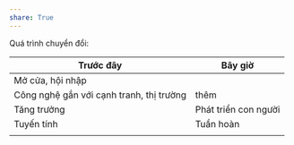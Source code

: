 ```yaml
---  
share: True  
---  
```

Quá trình chuyển đổi:  
  
| Trước đây                                | Bây giờ              |  
| ---------------------------------------- | -------------------- |  
| Mở cửa, hội nhập                         |                      |  
| Công nghệ gắn với cạnh tranh, thị trường | thêm                 |  
| Tăng trưởng                              | Phát triển con người |  
| Tuyến tính                               | Tuần hoàn            |  
|                                          |                      |  
